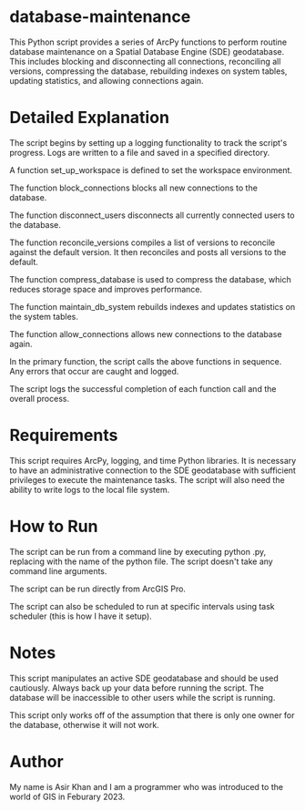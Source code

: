# database-maintenance
This Python script provides a series of ArcPy functions to perform routine database maintenance on a Spatial Database Engine (SDE) geodatabase. This includes blocking and disconnecting all connections, reconciling all versions, compressing the database, rebuilding indexes on system tables, updating statistics, and allowing connections again.

# Detailed Explanation
  The script begins by setting up a logging functionality to track the script's progress. Logs are written to a file and saved in a specified directory.
 
  A function set_up_workspace is defined to set the workspace environment.
  
  The function block_connections blocks all new connections to the database.
 
  The function disconnect_users disconnects all currently connected users to the database.
 
  The function reconcile_versions compiles a list of versions to reconcile against the default version. It then reconciles and posts all versions to the default.
  
  The function compress_database is used to compress the database, which reduces storage space and improves performance.
 
  The function maintain_db_system rebuilds indexes and updates statistics on the system tables.
 
  The function allow_connections allows new connections to the database again.
  
  In the primary function, the script calls the above functions in sequence. Any errors that occur are caught and logged.
  
  The script logs the successful completion of each function call and the overall process.

# Requirements
This script requires ArcPy, logging, and time Python libraries. It is necessary to have an administrative connection to the SDE geodatabase with sufficient privileges to execute the maintenance tasks. The script will also need the ability to write logs to the local file system.

# How to Run
The script can be run from a command line by executing python <scriptname>.py, replacing <scriptname> with the name of the python file. The script doesn't take any command line arguments. 

The script can be run directly from ArcGIS Pro.

The script can also be scheduled to run at specific intervals using task scheduler (this is how I have it setup).

# Notes

This script manipulates an active SDE geodatabase and should be used cautiously. Always back up your data before running the script. The database will be inaccessible to other users while the script is running.

This script only works off of the assumption that there is only one owner for the database, otherwise it will not work.

# Author

My name is Asir Khan and I am a programmer who was introduced to the world of GIS in Feburary 2023.
